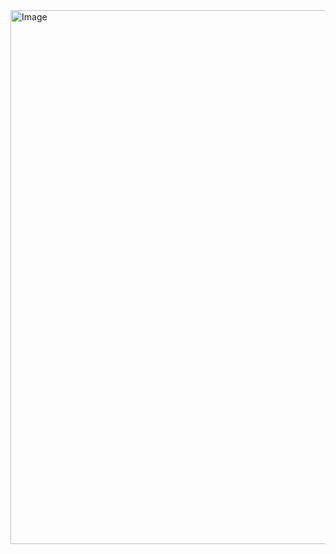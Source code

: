 

<img width="890" height="854" alt="Image" src="https://github.com/user-attachments/assets/ecf8e7c1-273f-41cf-a0cf-b7b6038e526a" />


